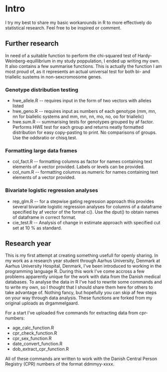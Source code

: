 # Intro

I try my best to share my basic workarounds in R to more effectively do statistical research. Feel free to be inspired or comment.

## Further research

In need of a suitable function to perform the chi-squared test of Hardy-Weinberg-equillibrium in my study poppulation, I ended up writing my own. It also contains a few summarise functions. This is actually the function I am most proud of, as it represents an actual universal test for both bi- and triallelic sustems in non-sexcromosome genes.

### Genotype distribution testing
- hwe_allele.R -- requires input in the form of two vectors with alleles listed
- hwe_geno.R -- requires input as numbers of each genotype (mm, mn, nn for biallelic systems and mm, mn, nn, mo, no, oo for triallelic)
- hwe.sum.R -- summarising tests for genotypes grouped by af factor. Performs HWE test for each group and returns neatly formatted distribution for easy copy-pasting to print. No comparisons of groups. Use the oddsratio or chisq.test.

### Formatting large data frames
- col_fact.R -- formatting columns as factor for names containing text elements of a vector provided. Labels or levels can be provided.
- col_num.R -- formatting columns as numeric for names containing text elements of a vector provided.

### Bivariate logistic regression analyses
- rep_glm.R -- for a stepwise gating regression approach this provides several bivariate logistic regression analyses for columns of a dataframe specified by af vector of the format c(). Use the dput() to obtain names of dataframe in correct format.
- cie_test.R -- Analysis of change in estimate approach with specified cut set at 10 % as standard.


## Research year

This is my first attempt at creating something usefull for openly sharing. In my work as a research year student through Aarhus University, Denmark at Aarhus University Hospital, Denmark, I've been introduced to working in the programming language R.
During this work I've come accross a few problems apparently unique for the work with data from the Danish medical databases. To analyse the data in R I've had to rewrite some commands and to write my own, so I thought that I should share them here for others to take advantage of. Nothing fancy, but hopefully you can skip af few steps on your way through data analysis.
These functions are forked from my original uploads as drgammelgaard.


For a start I've uploaded five commands for extracting data from cpr-numbers:
- age_calc_function.R
- cpr_check_function.R
- cpr_sex_function.R
- date_convert_function.R
- dob_extract_cpr_function.R

All of these commands are written to work with the Danish Central Person Registry (CPR) numbers of the format ddmmyy-xxxx.
